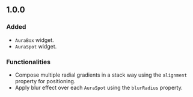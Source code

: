 ## 1.0.0

### Added
- `AuraBox` widget.
- `AuraSpot` widget.

### Functionalities
- Compose multiple radial gradients in a stack way using the `alignment` property for positioning.
- Apply blur effect over each `AuraSpot` using the `blurRadius` property.